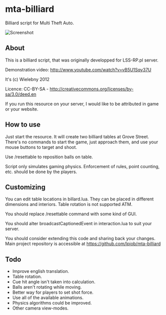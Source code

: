 mta-billiard
===========

Billiard script for Multi Theft Auto.

![Screenshot](http://i.imgur.com/6VEXP.png)

About
-----

This is a billiard script, that was originally developped for LSS-RP.pl server.

Demonstration video: http://www.youtube.com/watch?v=vB5U1Sqy37U


It's (c) Wielebny 2012

Licence: CC-BY-SA - http://creativecommons.org/licenses/by-sa/3.0/deed.en

If you run this resource on your server, I would like to be attributed in game or your website.


How to use
----------

Just start the resource. It will create two billiard tables at Grove Street.
There's no commands to start the game, just approach them, and use your
mouse buttons to target and shoot.

Use /resettable <number> to reposition balls on table.

Script only simulates gaming physics. Enforcement of rules, point counting, etc. should be done by the players.

Customizing
-----------

You can edit table locations in billard.lua. They can be placed in different
dimensions and interiors. Table rotation is not supported ATM.

You should replace /resettable command with some kind of GUI.

You should alter broadcastCaptionedEvent in interaction.lua to suit your server.

You should consider extending this code and sharing back your changes. Main project repository is accessible at https://github.com/lpiob/mta-billiard

Todo
----
- Improve english translation.
- Table rotation.
- Cue hit angle isn't taken into calculation.
- Balls aren't rotating while moving.
- Better way for players to set shot force.
- Use all of the available animations.
- Physics algorithms could be improved.
- Other camera view-modes.




